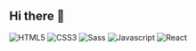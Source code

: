 ## Hi there 👋

<!--
**dayekimm0/dayekimm0** is a ✨ _special_ ✨ repository because its `README.md` (this file) appears on your GitHub profile.

Here are some ideas to get you started:

- 🔭 I’m currently working on ...
- 👯 I’m looking to collaborate on ...
- 🤔 I’m looking for help with ...
- 💬 Ask me about ...
- 📫 How to reach me: ...
- 😄 Pronouns: ...
- ⚡ Fun fact: ...
-->


<img alt="HTML5" src="https://img.shields.io/badge/HTML5-E34F26.svg?&style=for-the-badge&logo=HTML5&logoColor=white"/>
<img alt="CSS3" src="https://img.shields.io/badge/CSS3-1572B6.svg?&style=for-the-badge&logo=CSS3&logoColor=white"/>
<img alt="Sass" src="https://img.shields.io/badge/Sass-CC6699.svg?&style=for-the-badge&logo=Sass&logoColor=white"/>
<img alt="Javascript" src="https://img.shields.io/badge/JavaScript-F7DF1E.svg?&style=for-the-badge&logo=Javascript&logoColor=white"/>
<img alt="React" src="https://img.shields.io/badge/React-61DAFB.svg?&style=for-the-badge&logo=React&logoColor=white"/>
